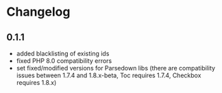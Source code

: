 # Changelog

## 0.1.1

* added blacklisting of existing ids
* fixed PHP 8.0 compatibility errors
* set fixed/modified versions for Parsedown libs (there are compatibility issues between 1.7.4 and 1.8.x-beta, Toc requires 1.7.4, Checkbox requires 1.8.x)

